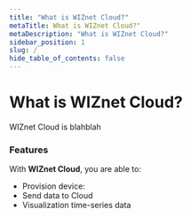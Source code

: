 ```yaml
---
title: "What is WIZnet Cloud?"
metaTitle: What is WIZnet Cloud?"
metaDescription: "What is WIZnet Cloud?"
sidebar_position: 1
slug: /
hide_table_of_contents: false
---
```


# What is WIZnet Cloud?

WIZnet Cloud is blahblah

### Features

With **WIZnet Cloud**, you are able to:

- Provision device:
- Send data to Cloud
- Visualization time-series data
